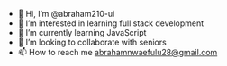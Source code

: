 - 👋 Hi, I’m @abraham210-ui
- 👀 I’m interested in learning full stack development
- 🌱 I’m currently learning JavaScript
- 💞️ I’m looking to collaborate with seniors
- 📫 How to reach me abrahamnwaefulu28@gmail.com

<!---
abraham210-ui/abraham210-ui is a ✨ special ✨ repository because its `README.md` (this file) appears on your GitHub profile.
You can click the Preview link to take a look at your changes.
--->
